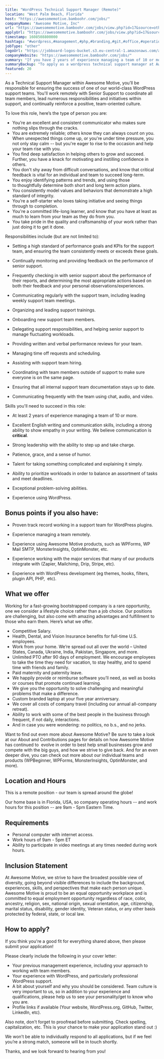 ```yaml
---
title: "WordPress Technical Support Manager (Remote)"
location: "West Palm Beach, Florida"
host: "https://awesomemotive.bamboohr.com/jobs/"
companyName: "Awesome Motive, Inc"
url: "https://awesomemotive.bamboohr.com/jobs/view.php?id=17&source=other"
applyUrl: "https://awesomemotive.bamboohr.com/jobs/view.php?id=17&source=other"
timestamp: 1608508800000
hashtags: "#wordpress,#management,#php,#branding,#git,#office,#operations,#monitoring,#English"
jobType: "other"
logoUrl: "https://jobboard-logos-bucket.s3.eu-central-1.amazonaws.com/awesome-motive-inc"
companyWebsite: "https://awesomemotive.bamboohr.com/jobs/"
summary: "If you have 2 years of experience managing a team of 10 or more, Awesome Motive, Inc is looking for someone with your knowledge."
summaryBackup: "To apply as a wordpress technical support manager at Awesome Motive, Inc, you preferably need to have some knowledge of: #wordpress, #management, #php."
featured: 20
---
```


As a Technical Support Manager within Awesome Motive, you’ll be responsible for ensuring the success of one of our world-class WordPress support teams. You'll work remotely with Senior Support to coordinate all team members, lead numerous responsibilities and initiatives within support, and continually reinforce a positive, team-oriented culture. 

To love this role, here’s the type of person you are:

*   You’re an excellent and consistent communicator who makes sure nothing slips through the cracks.
*   You are extremely reliable; others know they can always count on you. When unexpected things come up, or you're under time pressure, you not only stay calm -- but you're eager to rise to the occasion and help your team rise with you.
*   You find deep satisfaction in helping others to grow and succeed. Further, you have a knack for motivating and instilling confidence in others.
*   You don't shy away from difficult conversations, and know that critical feedback is vital for an individual and team to succeed long-term.
*   You enjoy identifying patterns and trends, and using those to thoughtfully determine both short and long term action plans.
*   You consistently model values and behaviors that demonstrate a high standard of integrity.
*   You’re a self-starter who loves taking initiative and seeing things through to completion.
*   You're a committed life-long learner, and know that you have at least as much to learn from your team as they do from you.
*   You take pride in the quality and craftsmanship of your work rather than just doing it to get it done.

Responsibilities include (but are not limited to):

*   Setting a high standard of performance goals and KPIs for the support team, and ensuring the team consistently meets or exceeds these goals.
*   Continually monitoring and providing feedback on the performance of senior support.  
    
*   Frequently checking in with senior support about the performance of their reports, and determining the most appropriate actions based on both their feedback and your personal observations/experiences.
*   Communicating regularly with the support team, including leading weekly support team meetings.
*   Organizing and leading support trainings.
*   Onboarding new support team members.  
    
*   Delegating support responsibilities, and helping senior support to manage fluctuating workloads.  
    
*   Providing written and verbal performance reviews for your team.
*   Managing time off requests and scheduling.
*   Assisting with support team hiring.
*   Coordinating with team members outside of support to make sure everyone is on the same page.
*   Ensuring that all internal support team documentation stays up to date.
*   Communicating frequently with the team using chat, audio, and video.

Skills you'll need to succeed in this role:

*   At least 2 years of experience managing a team of 10 or more.
*   Excellent English writing and communication skills, including a strong ability to show empathy in your writing. We believe communication is **critical**.
*   Strong leadership with the ability to step up and take charge.
*   Patience, grace, and a sense of humor.
*   Talent for taking something complicated and explaining it simply.  
    
*   Ability to prioritize workloads in order to balance an assortment of tasks and meet deadlines.
*   Exceptional problem-solving abilities.
*   Experience using WordPress.

## Bonus points if you also have:

*   Proven track record working in a support team for WordPress plugins.  
    
*   Experience managing a team remotely.
*   Experience using Awesome Motive products, such as WPForms, WP Mail SMTP, MonsterInsights, OptinMonster, etc.
*   Experience working with the major services that many of our products integrate with (Zapier, Mailchimp, Drip, Stripe, etc).
*   Experience with WordPress development (eg themes, hooks, filters, plugin API, PHP,  etc).

## What we offer

Working for a fast-growing bootstrapped company is a rare opportunity, one we consider a lifestyle choice rather than a job choice. Our positions are challenging, but also come with amazing advantages and fulfillment to those who earn them. Here’s what we offer.

*   Competitive Salary.
*   Health, Dental, and Vision Insurance benefits for full-time U.S. employees.
*   Work from your home. We’re spread out all over the world – United States, Canada, Ukraine, India, Pakistan, Singapore, and more.
*   Unlimited PTO after 90 days of employment. We encourage employees to take the time they need for vacation, to stay healthy, and to spend time with friends and family.
*   Paid maternity and paternity leave.
*   We happily provide or reimburse software you’ll need, as well as books or courses that promote continued learning.
*   We give you the opportunity to solve challenging and meaningful problems that make a difference.
*   Custom branded laptop at your five year anniversary.
*   We cover all costs of company travel (including our annual all-company retreat).
*   Ability to work with some of the best people in the business through frequent, if not daily, interactions.
*   And in case you were wondering: no politics, no b.s., and no jerks.

Want to find out even more about Awesome Motive? Be sure to take a look at our About and Contributions pages for details on how Awesome Motive has continued to  evolve in order to best help small businesses grow and compete with the big guys, and how we strive to give back. And for an even deeper dive, you can check out more about our individual teams and products (WPBeginner, WPForms, MonsterInsights, OptinMonster, and more).

## Location and Hours

This is a remote position - our team is spread around the globe!

Our home base is in Florida, USA, so company operating hours -- and work hours for this position -- are 9am - 5pm Eastern Time.

## Requirements

*   Personal computer with internet access.
*   Work hours of 9am - 5pm ET
*   Ability to participate in video meetings at any times needed during work hours.

## Inclusion Statement

At Awesome Motive, we strive to have the broadest possible view of diversity, going beyond visible differences to include the background, experiences, skills, and perspectives that make each person unique. Awesome Motive is proud to be an equal opportunity workplace and is committed to equal employment opportunity regardless of race, color, ancestry, religion, sex, national origin, sexual orientation, age, citizenship, marital status, disability, gender identity, Veteran status, or any other basis protected by federal, state, or local law.

## How to apply?

If you think you're a good fit for everything shared above, then please submit your application!

Please clearly include the following in your cover letter:

*   Your previous management experience, including your approach to working with team members.
*   Your experience with WordPress, and particularly professional WordPress support.
*   A bit about yourself and why you should be considered. Team culture is very important to us, so in addition to your experience and qualifications, please help us to see your personality/get to know who you are.
*   Profile links if available (Your website, WordPress.org, GitHub, Twitter, LinkedIn, etc).

Also note, don't forget to proofread before submitting. Check spelling, capitalization, etc. This is your chance to make your application stand out :)

We won’t be able to individually respond to all applications, but if we feel you’re a strong match, someone will be in touch shortly.

Thanks, and we look forward to hearing from you!
